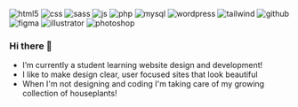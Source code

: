 
![html5](https://img.shields.io/badge/HTML5-E34F26?style=for-the-badge&logo=HTML5&logoColor=white) ![css](https://img.shields.io/badge/CSS3-1572B6?style=for-the-badge&logo=CSS3&logoColor=white) ![sass](https://img.shields.io/badge/Sass-CC6699?style=for-the-badge&logo=Sass&logoColor=black) ![js](https://img.shields.io/badge/JavaScript-F7DF1E?style=for-the-badge&logo=JavaScript&logoColor=black) ![php](https://img.shields.io/badge/PHP-777BB4?style=for-the-badge&logo=PHP&logoColor=white) ![mysql](https://img.shields.io/badge/mysql-4479A1?style=for-the-badge&logo=mysql&logoColor=white) ![wordpress](https://img.shields.io/badge/wordpress-7952B3?style=for-the-badge&logo=wordpress&logoColor=white) ![tailwind](https://img.shields.io/badge/tailwindcss-06B6D4?style=for-the-badge&logo=tailwindcss&logoColor=white) ![github](https://img.shields.io/badge/GitHub-000000?style=for-the-badge&logo=GitHub&logoColor=white) <br>
![figma](https://img.shields.io/badge/Figma-F24E1E?style=for-the-badge&logo=Figma&logoColor=white) ![illustrator](https://img.shields.io/badge/adobeillustrator-FF9A00?style=for-the-badge&logo=adobeillustrator&logoColor=black) ![photoshop](https://img.shields.io/badge/AdobePhotoshop-31A8FF?style=for-the-badge&logo=AdobePhotoshop&logoColor=white)

### Hi there 👋
- I’m currently a student learning website design and development!
- I like to make design clear, user focused sites that look beautiful
- When I'm not designing and coding I'm taking care of my growing collection of houseplants!

